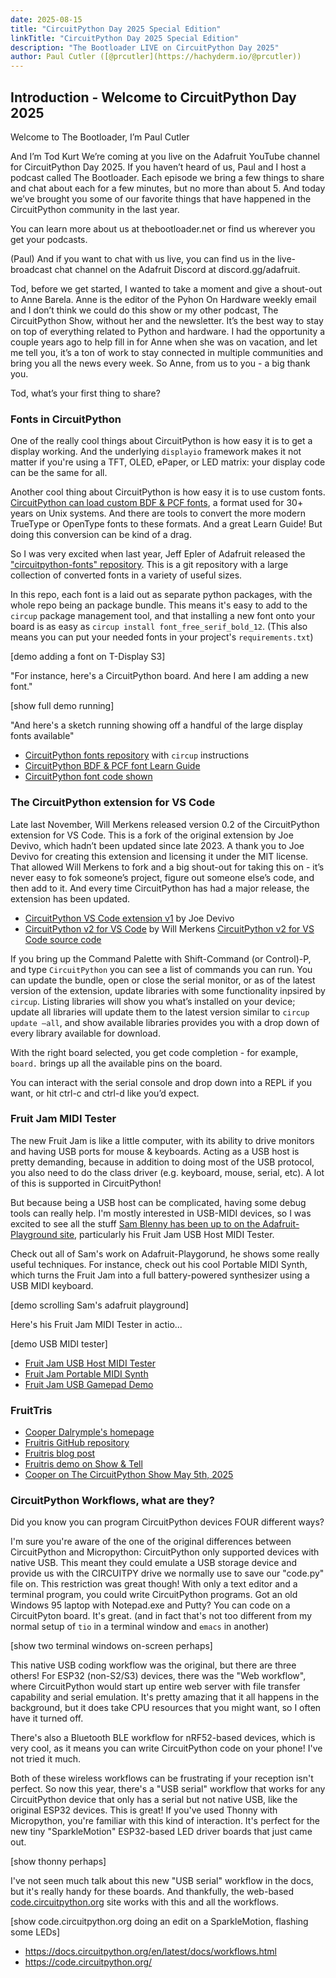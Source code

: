```yaml
---
date: 2025-08-15
title: "CircuitPython Day 2025 Special Edition"
linkTitle: "CircuitPython Day 2025 Special Edition"
description: "The Bootloader LIVE on CircuitPython Day 2025"
author: Paul Cutler ([@prcutler](https://hachyderm.io/@prcutler))
---
```


## Introduction - Welcome to CircuitPython Day 2025

Welcome to The Bootloader, I’m Paul Cutler

And I’m Tod Kurt We’re coming at you live on the Adafruit YouTube channel for CircuitPython Day 2025.  If you haven’t heard of us, Paul and I host a podcast called The Bootloader.  Each episode we bring a few things to share and chat about each for a few minutes, but no more than about 5.  And today we’ve brought you some of our favorite things that have happened in the CircuitPython community in the last year.

You can learn more about us at thebootloader.net or find us wherever you get your podcasts.

(Paul) And if you want to chat with us live, you can find us in the live-broadcast chat channel on the Adafruit Discord at discord.gg/adafruit.

Tod, before we get started, I wanted to take a moment and give a shout-out to Anne Barela.  Anne is the editor of the Pyhon On Hardware weekly email and I don’t think we could do this show or my other podcast, The CircuitPython Show, without her and the newsletter.  It’s the best way to stay on top of everything related to Python and hardware.  I had the opportunity a couple years ago to help fill in for Anne when she was on vacation, and let me tell you, it’s a ton of work to stay connected in multiple communities and bring you all the news every week.  So Anne, from us to you - a big thank you.

Tod, what’s your first thing to share?

### Fonts in CircuitPython

One of the really cool things about CircuitPython is how easy it is to get a display
working.  And the underlying `displayio` framework makes it not matter if you're using
a TFT, OLED, ePaper, or LED matrix: your display code can be the same for all.

Another cool thing about CircuitPython is how easy it is to use custom fonts. [CircuitPython can
load custom BDF & PCF fonts](https://learn.adafruit.com/custom-fonts-for-pyportal-circuitpython-display/overview),
a format used for 30+ years on Unix systems.  And there are tools to convert the more
modern TrueType or OpenType fonts to these formats. And a great Learn Guide!  But doing this
conversion can be kind of a drag.

So I was very excited when last year, Jeff Epler of Adafruit released the
["circuitpython-fonts" repository](https://github.com/adafruit/circuitpython-fonts/).
This is a git repository with a large collection of converted fonts in a variety of useful sizes.

In this repo, each font is a laid out as separate python packages, with the whole repo being
an package bundle.  This means it's easy to add to the `circup` package management tool,
and that installing a new font onto your board is as easy as `circup install font_free_serif_bold_12`.
(This also means you can put your needed fonts in your project's `requirements.txt`)

[demo adding a font on T-Display S3]

"For instance, here's a CircuitPython board. And here I am adding a new font."

[show full demo running]

"And here's a sketch running showing off a handful of the large display fonts available"

* [CircuitPython fonts repository](https://github.com/adafruit/circuitpython-fonts) with `circup` instructions
* [CircuitPython BDF & PCF font Learn Guide](https://learn.adafruit.com/custom-fonts-for-pyportal-circuitpython-display/overview)
* [CircuitPython font code shown](https://gist.github.com/todbot/b966f51307aca8dab64af70dc2954aee)


### The CircuitPython extension for VS Code

Late last November, Will Merkens released version 0.2 of the CircuitPython extension for VS Code.  This is a fork of the original extension by Joe Devivo, which hadn’t been updated since late 2023.  A thank you to Joe Devivo for creating this extension and licensing it under the MIT license. That allowed Will Merkens to fork and a big shout-out for taking this on - it’s never easy to fok someone’s project, figure out someone else’s code, and then add to it.  And every time CircuitPython has had a major release, the extension has been updated.

* [CircuitPython VS Code extension v1](https://github.com/joedevivo/vscode-circuitpython) by Joe Devivo
* [CircuitPython v2 for VS Code](https://marketplace.visualstudio.com/items?itemName=wmerkens.vscode-circuitpython-v2) by Will Merkens
[CircuitPython v2 for VS Code source code](https://github.com/wmerkens/vscode-circuitpython-v2)

If you bring up the Command Palette with Shift-Command (or Control)-P, and type `CircuitPython` you can see a list of commands you can run.  You can update the bundle, open or close the serial monitor, or as of the latest version of the extension, update libraries with some functionality inpsired by `circup`.  Listing libraries will show you what’s installed on your device; update all libraries will update them to the latest version similar to `circup update —all`, and show available libraries provides you with a drop down of every library available for download.

With the right board selected, you get code completion - for example, `board.` brings up all the available pins on the board.

You can interact with the serial console and drop down into a REPL if you want, or hit ctrl-c and ctrl-d like you’d expect.


### Fruit Jam MIDI Tester

The new Fruit Jam is like a little computer, with its ability to drive monitors and
having USB ports for mouse & keyboards.
Acting as a USB host is pretty demanding, because in addition
to doing most of the USB protocol, you also need to do the class driver
(e.g. keyboard, mouse, serial, etc).   A lot of this is supported in CircuitPython!

But because being a USB host can be complicated, having some debug tools can really help.
I'm mostly interested in USB-MIDI devices,
so I was excited to see all the stuff [Sam Blenny has been up to on the Adafruit-Playground site](https://adafruit-playground.com/u/SamBlenny/), particularly his Fruit Jam USB Host MIDI Tester.

Check out all of Sam's work on Adafruit-Playgorund, he shows some really useful
techniques. For instance, check out his cool Portable MIDI Synth, which turns
the Fruit Jam into a full battery-powered synthesizer using a USB MIDI keyboard.

[demo scrolling Sam's adafruit playground]

Here's his Fruit Jam MIDI Tester in actio...

[demo USB MIDI tester]


* [Fruit Jam USB Host MIDI Tester](https://adafruit-playground.com/u/SamBlenny/pages/fruit-jam-usb-host-midi-tester)
* [Fruit Jam Portable MIDI Synth](https://adafruit-playground.com/u/SamBlenny/pages/fruit-jam-portable-midi-synth)
* [Fruit Jam USB Gamepad Demo](https://adafruit-playground.com/u/SamBlenny/pages/fruit-jam-two-gamepad-demo)


### FruitTris
* [Cooper Dalrymple's homepage](https://relic.dcdalrymple.com)
* [Fruitris GitHub repository](https://github.com/relic-se/Fruit_Jam_Fruitris)
* [Fruitris blog post](https://relic.dcdalrymple.com/fruitris-tetris-on-the-adafruit-fruit-jam/)
* [Fruitris demo on Show & Tell](https://www.youtube.com/live/ie0D5Acjne4?feature=shared&t=762)
* [Cooper on The CircuitPython Show May 5th, 2025](https://www.circuitpythonshow.com/@circuitpythonshow/episodes/cooper-dalrymple)

### CircuitPython Workflows, what are they?

Did you know you can program CircuitPython devices FOUR different ways?

I'm sure you're aware of the one of the original differences between CircuitPython and Micropython:
CircuitPython only supported devices with native USB. This meant they could emulate a USB storage device
and provide us with the CIRCUITPY drive we normally use to save our "code.py" file on.  This restriction
was great though! With only a text editor and a terminal program, you could write CircuitPython programs.
Got an old Windows 95 laptop with Notepad.exe and Putty?  You can code on a CircuitPyton board. It's great.
(and in fact that's not too different from my normal setup of `tio` in a terminal window and `emacs` in another)

[show two terminal windows on-screen perhaps]

This native USB coding workflow was the original, but there are three others!  For ESP32 (non-S2/S3) devices,
there was the "Web workflow", where CircuitPython would start up entire web server with file transfer capability
and serial emulation. It's pretty amazing that it all happens in the background, but it does take CPU resources
that you might want, so I often have it turned off.

There's also a Bluetooth BLE workflow for nRF52-based devices, which is very cool, as it means you can write
CircuitPython code on your phone!  I've not tried it much.

Both of these wireless workflows can be frustrating if your reception isn't perfect.
So now this year, there's a "USB serial" workflow that works for any CircuitPython device that only has a serial
but not native USB, like the original ESP32 devices.  This is great!  If you've used Thonny with Micropython,
you're familiar with this kind of interaction. It's perfect for the new tiny "SparkleMotion" ESP32-based LED driver
boards that just came out.

[show thonny perhaps]

I've not seen much talk about this new "USB serial" workflow in the docs, but it's really handy for these boards.
And thankfully, the web-based [code.circuitpython.org](code.circuitpython.org) site works with this and all the workflows.

[show code.circuitpython.org doing an edit on a SparkleMotion, flashing some LEDs]

- https://docs.circuitpython.org/en/latest/docs/workflows.html
- https://code.circuitpython.org/
